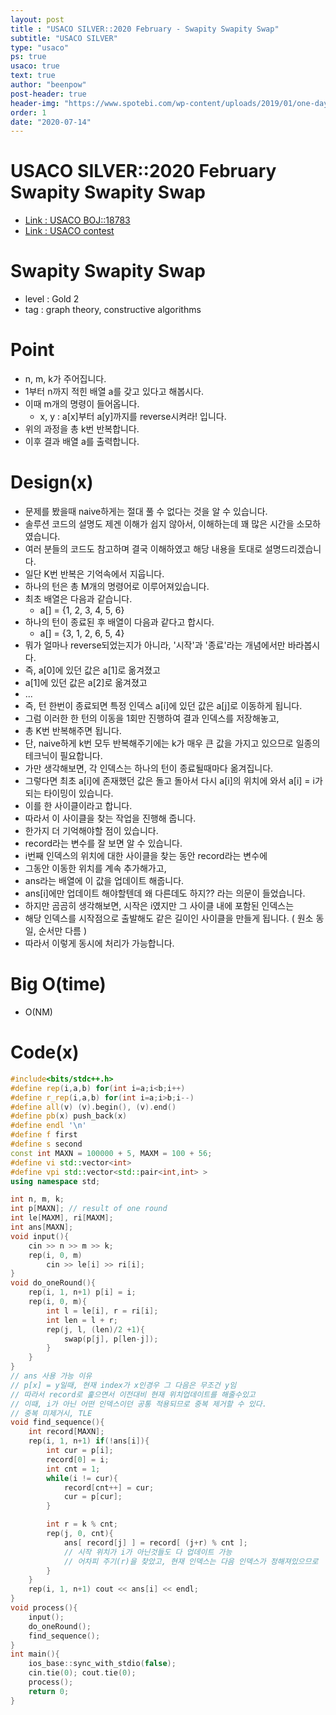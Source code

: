 ```yaml
---
layout: post
title : "USACO SILVER::2020 February - Swapity Swapity Swap"
subtitle: "USACO SILVER"
type: "usaco"
ps: true
usaco: true
text: true
author: "beenpow"
post-header: true
header-img: "https://www.spotebi.com/wp-content/uploads/2019/01/one-day-day-one-workout-motivation-spotebi.jpg"
order: 1
date: "2020-07-14"
---
```


# USACO SILVER::2020 February Swapity Swapity Swap
- [Link : USACO BOJ::18783](https://www.acmicpc.net/problem/18783)
- [Link : USACO contest](http://usaco.org/index.php?page=feb20results)

# Swapity Swapity Swap

- level : Gold 2
- tag : graph theory, constructive algorithms

# Point
- n, m, k가 주어집니다.
- 1부터 n까지 적힌 배열 a를 갖고 있다고 해봅시다.
- 이때 m개의 명령이 들어옵니다.
  - x, y : a[x]부터 a[y]까지를 reverse시켜라! 입니다.
- 위의 과정을 총 k번 반복합니다.
- 이후 결과 배열 a를 출력합니다.

# Design(x)
- 문제를 봤을때 naive하게는 절대 풀 수 없다는 것을 알 수 있습니다.
- 솔루션 코드의 설명도 제겐 이해가 쉽지 않아서, 이해하는데 꽤 많은 시간을 소모하였습니다.
- 여러 분들의 코드도 참고하며 결국 이해하였고 해당 내용을 토대로 설명드리겠습니다.
- 일단 K번 반복은 기억속에서 지웁니다.
- 하나의 턴은 총 M개의 명령어로 이루어져있습니다.
- 최초 배열은 다음과 같습니다.
  - a[] = {1, 2, 3, 4, 5, 6}
- 하나의 턴이 종료된 후 배열이 다음과 같다고 합시다.
  - a[] = {3, 1, 2, 6, 5, 4}
- 뭐가 얼마나 reverse되었는지가 아니라, '시작'과 '종료'라는 개념에서만 바라봅시다.
- 즉, a[0]에 있던 값은 a[1]로 옮겨졌고
- a[1]에 있던 값은 a[2]로 옮겨졌고
- ...
- 즉, 턴 한번이 종료되면 특정 인덱스 a[i]에 있던 값은 a[j]로 이동하게 됩니다.
- 그럼 이러한 한 턴의 이동을 1회만 진행하여 결과 인덱스를 저장해놓고,
- 총 K번 반복해주면 됩니다.
- 단, naive하게 k번 모두 반복해주기에는 k가 매우 큰 값을 가지고 있으므로 일종의 테크닉이 필요합니다.
- 가만 생각해보면, 각 인덱스는 하나의 턴이 종료될때마다 옮겨집니다.
- 그렇다면 최초 a[i]에 존재했던 값은 돌고 돌아서 다시 a[i]의 위치에 와서 a[i] = i가 되는 타이밍이 있습니다.
- 이를 한 사이클이라고 합니다.
- 따라서 이 사이클을 찾는 작업을 진행해 줍니다.
- 한가지 더 기억해야할 점이 있습니다.
- record라는 변수를 잘 보면 알 수 있습니다.
- i번째 인덱스의 위치에 대한 사이클을 찾는 동안 record라는 변수에
- 그동안 이동한 위치를 계속 추가해가고,
- ans라는 배열에 이 값을 업데이트 해줍니다.
- ans[i]에만 업데이트 해야할텐데 왜 다른데도 하지?? 라는 의문이 들었습니다.
- 하지만 곰곰히 생각해보면, 시작은 i였지만 그 사이클 내에 포함된 인덱스는
- 해당 인덱스를 시작점으로 출발해도 같은 길이인 사이클을 만들게 됩니다. ( 원소 동일, 순서만 다름 )
- 따라서 이렇게 동시에 처리가 가능합니다.

# Big O(time)
- O(NM)

# Code(x)

```cpp
#include<bits/stdc++.h>
#define rep(i,a,b) for(int i=a;i<b;i++)
#define r_rep(i,a,b) for(int i=a;i>b;i--)
#define all(v) (v).begin(), (v).end()
#define pb(x) push_back(x)
#define endl '\n'
#define f first
#define s second
const int MAXN = 100000 + 5, MAXM = 100 + 56;
#define vi std::vector<int>
#define vpi std::vector<std::pair<int,int> >
using namespace std;

int n, m, k;
int p[MAXN]; // result of one round
int le[MAXM], ri[MAXM];
int ans[MAXN];
void input(){
	cin >> n >> m >> k;
	rep(i, 0, m)
		cin >> le[i] >> ri[i];
}
void do_oneRound(){
	rep(i, 1, n+1) p[i] = i;
	rep(i, 0, m){
		int l = le[i], r = ri[i];
		int len = l + r;
		rep(j, l, (len)/2 +1){
			swap(p[j], p[len-j]);
		}
	}
}
// ans 사용 가능 이유
// p[x] = y일때, 현재 index가 x인경우 그 다음은 무조건 y임
// 따라서 record로 훑으면서 이전대비 현재 위치업데이트를 해줄수있고
// 이때, i가 아닌 어떤 인덱스이던 공통 적용되므로 중복 제거할 수 있다.
// 중복 미제거시, TLE
void find_sequence(){
	int record[MAXN];
	rep(i, 1, n+1) if(!ans[i]){
		int cur = p[i];
		record[0] = i;
		int cnt = 1;
		while(i != cur){
			record[cnt++] = cur;
			cur = p[cur];
		}

		int r = k % cnt;
		rep(j, 0, cnt){
			ans[ record[j] ] = record[ (j+r) % cnt ];
			// 시작 위치가 i가 아닌것들도 다 업데이트 가능
			// 어차피 주기(r)을 찾았고, 현재 인덱스는 다음 인덱스가 정해져있으므로
		}
	}
	rep(i, 1, n+1) cout << ans[i] << endl;
}
void process(){
	input();
	do_oneRound();
	find_sequence();
}
int main(){
    ios_base::sync_with_stdio(false);
    cin.tie(0); cout.tie(0);
    process();
    return 0;
}

```
